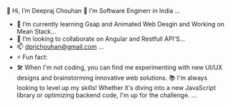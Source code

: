 👋 Hi, I’m Deepraj Chouhan
👀 I’m Software Enginerr in India ...
- 🌱 I’m currently learning Gsap and Animated Web Desgin and Working on Mean Stack...
- 💞️ I’m looking to collaborate on Angular and Restfull API'S...
- 📫 dprjchouhan@gmail.com ...
- ⚡ Fun fact:
-  🛠️ When I'm not coding, you can find me experimenting with new UI/UX designs and brainstorming innovative web solutions.
📚 I'm always looking to level up my skills! Whether it's diving into a new JavaScript library or optimizing backend code, I'm up for the challenge. ...


